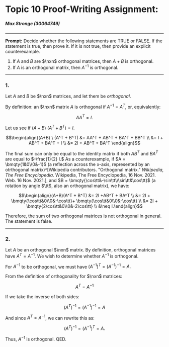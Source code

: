 # Topic 10 Proof-Writing Assignment:
##### Max Stronge (30064749)
***

**Prompt:** Decide whether the following statements are TRUE or FALSE. If the statement is true, then prove it. If it is not true, then provide an explicit counterexample.

1. If $A$ and $B$ are $\nxn$ orthogonal matrices, then $A+B$ is orthogonal.
2. If $A$ is an orthogonal matrix, then $A^{-1}$ is orthogonal.

***

### 1.

Let $A$ and $B$ be $\nxn$ matrices, and let them be *orthogonal*. 

By definition: an $\nxn$ matrix $A$ is orthogonal if $A^{-1} = A^T$, or, equivalently:

$$A A^T = I.$$

 



Let us see if $(A+B) \ (A^T + B^T) = I.$

$$\begin{align}(A+B) \ (A^T + B^T) &= AA^T + AB^T + BA^T + BB^T \\ &= I + AB^T + BA^T + I \\ &= 2I + AB^T + BA^T  \end{align}$$

The final sum can only be equal to the identity matrix if both $AB^T$ and $BA^T$ are equal to $-\frac{1}{2} I.$ As a counterexample, if $A = \bmqty{1&0\\0&-1}$ (a reflection across the x-axis, represented by an otrthogonal matrix)^[Wikipedia contributors. "Orthogonal matrix." _Wikipedia, The Free Encyclopedia_. Wikipedia, The Free Encyclopedia, 16 Nov. 2021. Web. 16 Nov. 2021.],  and $B = \bmqty{\cos\tt&-\sin\tt\\\sin\tt&\cos\tt}$ (a rotation by angle $\tt$, also an orthogonal matrix), we have:

$$\begin{align}(A+B)(A^T + B^T) &= 2I +AB^T + BA^T \\ &= 2I + \bmqty{\cos\tt&0\\0&-\cos\tt}+ \bmqty{\cos\tt&0\\0&-\cos\tt} \\ &= 2I + \bmqty{2\cos\tt&0\\0&-2\cos\tt} \\ &\neq I.\end{align}$$

Therefore, the sum of two orthogonal matrices is not orthogonal in general. The statement is false. 

***
### 2. 

Let $A$ be an orthogonal $\nxn$ matrix. By definition, orthogonal matrices have $A^T = A^{-1}.$ We wish to determine whether $A^{-1}$ is orthogonal. 

For $A^{-1}$ to be orthogonal, we must have $(A^{-1})^T = (A^{-1})^{-1} = A.$ 

From the definition of orthogonality for $\nxn$ matrices:

$$A^T = A^{-1} $$

If we take the inverse of both sides:

$$(A^T)^{-1} = (A^{-1})^{-1} = A$$

And since $A^T = A^{-1}$, we can rewrite this as:

$$(A^T)^{-1}  = (A^{-1})^T = A.$$


Thus, $A^{-1}$  is orthogonal. QED. 
